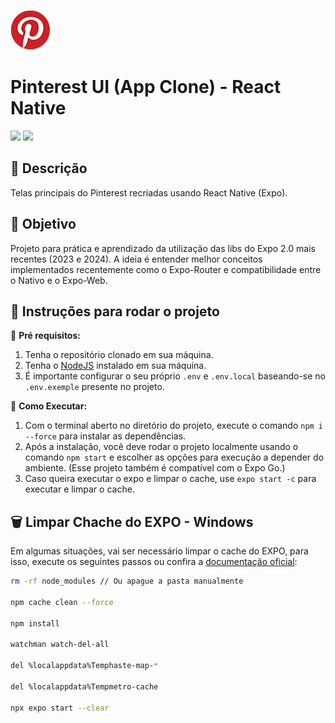 ![](.github/assets/images/logo.png)

# Pinterest UI (App Clone) - React Native
[![](https://img.shields.io/badge/View-Em%20Desenvolvimento-red)]() 
[![](https://img.shields.io/badge/version-1.0.0-yellow)](#)

## 📝 Descrição

Telas principais do Pinterest recriadas usando React Native (Expo).

## 🚀 Objetivo

Projeto para prática e aprendizado da utilização das libs do Expo 2.0 mais recentes (2023 e 2024). A ideia é entender melhor conceitos implementados recentemente como o Expo-Router e compatibilidade entre o Nativo e o Expo-Web.


## 🔎 Instruções para rodar o projeto
📌 **Pré requisitos:**
1. Tenha o repositório clonado em sua máquina.
2. Tenha o [NodeJS](https://nodejs.org/) instalado em sua máquina.
3. É importante configurar o seu próprio `.env` e `.env.local` baseando-se no `.env.exemple` presente no projeto.

🚩 **Como Executar:**
1. Com o terminal aberto no diretório do projeto, execute o comando `npm i --force` para instalar as dependências.
2. Após a instalação, você deve rodar o projeto localmente usando o comando `npm start` e escolher as opções para execução a depender do ambiente. (Esse projeto também é compatível com o Expo Go.)
3. Caso queira executar o expo e limpar o cache, use `expo start -c` para executar e limpar o cache.


## 🗑️ Limpar Chache do EXPO - Windows
Em algumas situações, vai ser necessário limpar o cache do EXPO, para isso, execute os seguintes passos ou confira a [documentação oficial](https://docs.expo.dev/troubleshooting/clear-cache-windows/):

```bash
rm -rf node_modules // Ou apague a pasta manualmente

npm cache clean --force

npm install

watchman watch-del-all

del %localappdata%Temphaste-map-*

del %localappdata%Tempmetro-cache

npx expo start --clear
```

